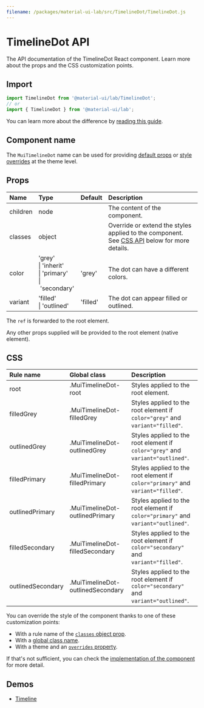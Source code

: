 ```yaml
---
filename: /packages/material-ui-lab/src/TimelineDot/TimelineDot.js
---
```


<!--- This documentation is automatically generated, do not try to edit it. -->

# TimelineDot API

<p class="description">The API documentation of the TimelineDot React component. Learn more about the props and the CSS customization points.</p>

## Import

```js
import TimelineDot from '@material-ui/lab/TimelineDot';
// or
import { TimelineDot } from '@material-ui/lab';
```

You can learn more about the difference by [reading this guide](/guides/minimizing-bundle-size/).



## Component name

The `MuiTimelineDot` name can be used for providing [default props](/customization/globals/#default-props) or [style overrides](/customization/globals/#css) at the theme level.

## Props

| Name | Type | Default | Description |
|:-----|:-----|:--------|:------------|
| <span class="prop-name">children</span> | <span class="prop-type">node</span> |  | The content of the component. |
| <span class="prop-name">classes</span> | <span class="prop-type">object</span> |  | Override or extend the styles applied to the component. See [CSS API](#css) below for more details. |
| <span class="prop-name">color</span> | <span class="prop-type">'grey'<br>&#124;&nbsp;'inherit'<br>&#124;&nbsp;'primary'<br>&#124;&nbsp;'secondary'</span> | <span class="prop-default">'grey'</span> | The dot can have a different colors. |
| <span class="prop-name">variant</span> | <span class="prop-type">'filled'<br>&#124;&nbsp;'outlined'</span> | <span class="prop-default">'filled'</span> | The dot can appear filled or outlined. |

The `ref` is forwarded to the root element.

Any other props supplied will be provided to the root element (native element).

## CSS

| Rule name | Global class | Description |
|:-----|:-------------|:------------|
| <span class="prop-name">root</span> | <span class="prop-name">.MuiTimelineDot-root</span> | Styles applied to the root element.
| <span class="prop-name">filledGrey</span> | <span class="prop-name">.MuiTimelineDot-filledGrey</span> | Styles applied to the root element if `color="grey"` and `variant="filled"`.
| <span class="prop-name">outlinedGrey</span> | <span class="prop-name">.MuiTimelineDot-outlinedGrey</span> | Styles applied to the root element if `color="grey"` and `variant="outlined"`.
| <span class="prop-name">filledPrimary</span> | <span class="prop-name">.MuiTimelineDot-filledPrimary</span> | Styles applied to the root element if `color="primary"` and `variant="filled"`.
| <span class="prop-name">outlinedPrimary</span> | <span class="prop-name">.MuiTimelineDot-outlinedPrimary</span> | Styles applied to the root element if `color="primary"` and `variant="outlined"`.
| <span class="prop-name">filledSecondary</span> | <span class="prop-name">.MuiTimelineDot-filledSecondary</span> | Styles applied to the root element if `color="secondary"` and `variant="filled"`.
| <span class="prop-name">outlinedSecondary</span> | <span class="prop-name">.MuiTimelineDot-outlinedSecondary</span> | Styles applied to the root element if `color="secondary"` and `variant="outlined"`.

You can override the style of the component thanks to one of these customization points:

- With a rule name of the [`classes` object prop](/customization/components/#overriding-styles-with-classes).
- With a [global class name](/customization/components/#overriding-styles-with-global-class-names).
- With a theme and an [`overrides` property](/customization/globals/#css).

If that's not sufficient, you can check the [implementation of the component](https://github.com/mui-org/material-ui/blob/next/packages/material-ui-lab/src/TimelineDot/TimelineDot.js) for more detail.

## Demos

- [Timeline](/components/timeline/)

